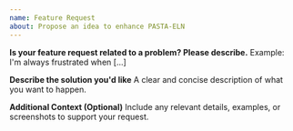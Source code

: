```yaml
---
name: Feature Request
about: Propose an idea to enhance PASTA-ELN
---
```


**Is your feature request related to a problem? Please describe.**
Example: I'm always frustrated when [...]

**Describe the solution you'd like**
A clear and concise description of what you want to happen.

**Additional Context (Optional)**
Include any relevant details, examples, or screenshots to support your request.
